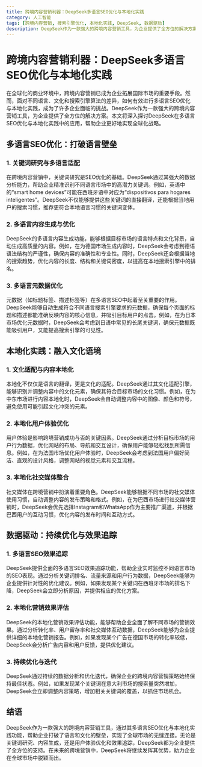 ```yaml
---
title: 跨境内容营销利器：DeepSeek多语言SEO优化与本地化实践
category: 人工智能
tags: [跨境内容营销, 搜索引擎优化, 本地化实践, DeepSeek, 数据驱动]
description: DeepSeek作为一款强大的跨境内容营销工具，为企业提供了全方位的解决方案。本文将深入探讨DeepSeek在多语言SEO优化与本地化实践中的应用，帮助企业更好地实现全球化战略。
---
```

# 跨境内容营销利器：DeepSeek多语言SEO优化与本地化实践

在全球化的商业环境中，跨境内容营销已成为企业拓展国际市场的重要手段。然而，面对不同语言、文化和搜索引擎算法的差异，如何有效进行多语言SEO优化与本地化实践，成为了许多企业面临的挑战。DeepSeek作为一款强大的跨境内容营销工具，为企业提供了全方位的解决方案。本文将深入探讨DeepSeek在多语言SEO优化与本地化实践中的应用，帮助企业更好地实现全球化战略。

## 多语言SEO优化：打破语言壁垒

### 1. 关键词研究与多语言适配

在跨境内容营销中，关键词研究是SEO优化的基础。DeepSeek通过其强大的数据分析能力，帮助企业精准识别不同语言市场中的高潜力关键词。例如，英语中的“smart home devices”可能在西班牙语中对应为“dispositivos para hogares inteligentes”。DeepSeek不仅能够提供这些关键词的直接翻译，还能根据当地用户的搜索习惯，推荐更符合本地语言习惯的关键词变体。

### 2. 多语言内容生成与优化

DeepSeek的多语言内容生成功能，能够根据目标市场的语言特点和文化背景，自动生成高质量的内容。例如，在为德国市场生成内容时，DeepSeek会考虑到德语语法结构的严谨性，确保内容的准确性和专业性。同时，DeepSeek还会根据当地的搜索趋势，优化内容的长度、结构和关键词密度，以提高在本地搜索引擎中的排名。

### 3. 多语言元数据优化

元数据（如标题标签、描述标签等）在多语言SEO中起着至关重要的作用。DeepSeek能够自动生成符合不同语言搜索引擎要求的元数据，确保每个页面的标题和描述都能准确反映内容的核心信息，并吸引目标用户的点击。例如，在为日本市场优化元数据时，DeepSeek会考虑到日语中常见的长尾关键词，确保元数据既能吸引用户，又能提高搜索引擎的可见性。

## 本地化实践：融入文化语境

### 1. 文化适配与内容本地化

本地化不仅仅是语言的翻译，更是文化的适配。DeepSeek通过其文化适配引擎，能够识别并调整内容中的文化元素，确保其符合目标市场的文化习惯。例如，在为中东市场进行内容本地化时，DeepSeek会自动调整内容中的图像、颜色和符号，避免使用可能引起文化冲突的元素。

### 2. 本地化用户体验优化

用户体验是影响跨境营销成功与否的关键因素。DeepSeek通过分析目标市场的用户行为数据，优化网站的布局、导航和交互设计，确保用户能够轻松找到所需信息。例如，在为法国市场优化用户体验时，DeepSeek会考虑到法国用户偏好简洁、直观的设计风格，调整网站的视觉元素和交互流程。

### 3. 本地化社交媒体整合

社交媒体在跨境营销中扮演着重要角色。DeepSeek能够根据不同市场的社交媒体使用习惯，自动调整内容的发布策略和格式。例如，在为巴西市场进行社交媒体营销时，DeepSeek会优先选择Instagram和WhatsApp作为主要推广渠道，并根据巴西用户的互动习惯，优化内容的发布时间和互动方式。

## 数据驱动：持续优化与效果追踪

### 1. 多语言SEO效果追踪

DeepSeek提供全面的多语言SEO效果追踪功能，帮助企业实时监控不同语言市场的SEO表现。通过分析关键词排名、流量来源和用户行为数据，DeepSeek能够为企业提供针对性的优化建议。例如，如果发现某个关键词在西班牙市场的排名下降，DeepSeek会立即分析原因，并提供相应的优化方案。

### 2. 本地化营销效果评估

DeepSeek的本地化营销效果评估功能，能够帮助企业全面了解不同市场的营销效果。通过分析转化率、用户留存率和社交媒体互动数据，DeepSeek能够为企业提供详细的本地化营销报告。例如，如果发现某个广告在德国市场的转化率较低，DeepSeek会分析广告内容和用户反馈，提供优化建议。

### 3. 持续优化与迭代

DeepSeek通过持续的数据分析和优化迭代，确保企业的跨境内容营销策略始终保持最佳状态。例如，如果发现某个关键词在意大利市场的搜索量突然增加，DeepSeek会立即调整内容策略，增加相关关键词的覆盖，以抓住市场机会。

## 结语

DeepSeek作为一款强大的跨境内容营销工具，通过其多语言SEO优化与本地化实践功能，帮助企业打破了语言和文化的壁垒，实现了全球市场的无缝连接。无论是关键词研究、内容生成，还是用户体验优化和效果追踪，DeepSeek都为企业提供了全方位的支持。在未来的跨境营销中，DeepSeek将继续发挥其优势，助力企业在全球市场中脱颖而出。